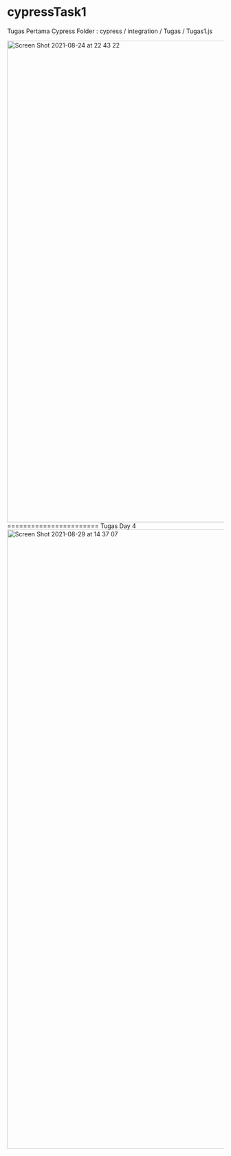 # cypressTask1
Tugas Pertama Cypress
Folder : cypress / integration / Tugas / Tugas1.js

<img width="1119" alt="Screen Shot 2021-08-24 at 22 43 22" src="https://user-images.githubusercontent.com/67237903/130648380-12c99e7e-86ce-44b2-a566-33056b410e0a.png">
=======================
Tugas Day 4

<img width="1439" alt="Screen Shot 2021-08-29 at 14 37 07" src="https://user-images.githubusercontent.com/67237903/131242578-d4b407f4-9b3b-4634-b28a-b435fec6a6b0.png">

